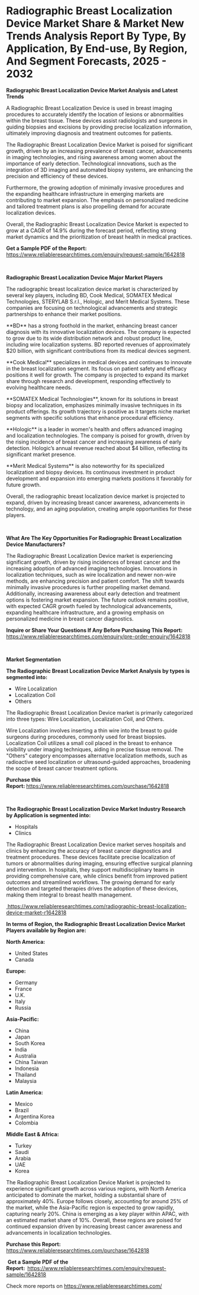 <p><h1>Radiographic Breast Localization Device Market Share & Market New Trends Analysis Report By Type, By Application, By End-use, By Region, And Segment Forecasts, 2025 - 2032</h1></p><p><strong>Radiographic Breast Localization Device Market Analysis and Latest Trends</strong></p>
<p><p>A Radiographic Breast Localization Device is used in breast imaging procedures to accurately identify the location of lesions or abnormalities within the breast tissue. These devices assist radiologists and surgeons in guiding biopsies and excisions by providing precise localization information, ultimately improving diagnosis and treatment outcomes for patients.</p><p>The Radiographic Breast Localization Device Market is poised for significant growth, driven by an increasing prevalence of breast cancer, advancements in imaging technologies, and rising awareness among women about the importance of early detection. Technological innovations, such as the integration of 3D imaging and automated biopsy systems, are enhancing the precision and efficiency of these devices. </p><p>Furthermore, the growing adoption of minimally invasive procedures and the expanding healthcare infrastructure in emerging markets are contributing to market expansion. The emphasis on personalized medicine and tailored treatment plans is also propelling demand for accurate localization devices. </p><p>Overall, the Radiographic Breast Localization Device Market is expected to grow at a CAGR of 14.9% during the forecast period, reflecting strong market dynamics and the prioritization of breast health in medical practices.</p></p>
<p><strong>Get a Sample PDF of the Report:&nbsp;</strong> <a href="https://www.reliableresearchtimes.com/enquiry/request-sample/1642818?utm_campaign=2006&utm_medium=2&utm_source=Github&utm_content=ia&utm_term=28032025&utm_id=radiographic-breast-localization-device">https://www.reliableresearchtimes.com/enquiry/request-sample/1642818</a></p>
<p>&nbsp;</p>
<p><strong>Radiographic Breast Localization Device Major Market Players</strong></p>
<p><p>The radiographic breast localization device market is characterized by several key players, including BD, Cook Medical, SOMATEX Medical Technologies, STERYLAB S.r.l., Hologic, and Merit Medical Systems. These companies are focusing on technological advancements and strategic partnerships to enhance their market positions.</p><p>**BD** has a strong foothold in the market, enhancing breast cancer diagnosis with its innovative localization devices. The company is expected to grow due to its wide distribution network and robust product line, including wire localization systems. BD reported revenues of approximately $20 billion, with significant contributions from its medical devices segment.</p><p>**Cook Medical** specializes in medical devices and continues to innovate in the breast localization segment. Its focus on patient safety and efficacy positions it well for growth. The company is projected to expand its market share through research and development, responding effectively to evolving healthcare needs.</p><p>**SOMATEX Medical Technologies**, known for its solutions in breast biopsy and localization, emphasizes minimally invasive techniques in its product offerings. Its growth trajectory is positive as it targets niche market segments with specific solutions that enhance procedural efficiency.</p><p>**Hologic** is a leader in women's health and offers advanced imaging and localization technologies. The company is poised for growth, driven by the rising incidence of breast cancer and increasing awareness of early detection. Hologic’s annual revenue reached about $4 billion, reflecting its significant market presence.</p><p>**Merit Medical Systems** is also noteworthy for its specialized localization and biopsy devices. Its continuous investment in product development and expansion into emerging markets positions it favorably for future growth.</p><p>Overall, the radiographic breast localization device market is projected to expand, driven by increasing breast cancer awareness, advancements in technology, and an aging population, creating ample opportunities for these players.</p></p>
<p>&nbsp;</p>
<p><strong>What Are The Key Opportunities For Radiographic Breast Localization Device Manufacturers?</strong></p>
<p><p>The Radiographic Breast Localization Device market is experiencing significant growth, driven by rising incidences of breast cancer and the increasing adoption of advanced imaging technologies. Innovations in localization techniques, such as wire localization and newer non-wire methods, are enhancing precision and patient comfort. The shift towards minimally invasive procedures is further propelling market demand. Additionally, increasing awareness about early detection and treatment options is fostering market expansion. The future outlook remains positive, with expected CAGR growth fueled by technological advancements, expanding healthcare infrastructure, and a growing emphasis on personalized medicine in breast cancer diagnostics.</p></p>
<p><strong>Inquire or Share Your Questions If Any Before Purchasing This Report:</strong> <a href="https://www.reliableresearchtimes.com/enquiry/pre-order-enquiry/1642818?utm_campaign=2006&utm_medium=2&utm_source=Github&utm_content=ia&utm_term=28032025&utm_id=radiographic-breast-localization-device">https://www.reliableresearchtimes.com/enquiry/pre-order-enquiry/1642818</a></p>
<p>&nbsp;</p>
<p><strong>Market Segmentation</strong></p>
<p><strong>The Radiographic Breast Localization Device Market Analysis by types is segmented into:</strong></p>
<p><ul><li>Wire Localization</li><li>Localization Coil</li><li>Others</li></ul></p>
<p><p>The Radiographic Breast Localization Device market is primarily categorized into three types: Wire Localization, Localization Coil, and Others. </p><p>Wire Localization involves inserting a thin wire into the breast to guide surgeons during procedures, commonly used for breast biopsies. Localization Coil utilizes a small coil placed in the breast to enhance visibility under imaging techniques, aiding in precise tissue removal. The "Others" category encompasses alternative localization methods, such as radioactive seed localization or ultrasound-guided approaches, broadening the scope of breast cancer treatment options.</p></p>
<p><strong>Purchase this Report:&nbsp;</strong><a href="https://www.reliableresearchtimes.com/purchase/1642818?utm_campaign=2006&utm_medium=2&utm_source=Github&utm_content=ia&utm_term=28032025&utm_id=radiographic-breast-localization-device">https://www.reliableresearchtimes.com/purchase/1642818</a></p>
<p>&nbsp;</p>
<p><strong>The Radiographic Breast Localization Device Market Industry Research by Application is segmented into:</strong></p>
<p><ul><li>Hospitals</li><li>Clinics</li></ul></p>
<p><p>The Radiographic Breast Localization Device market serves hospitals and clinics by enhancing the accuracy of breast cancer diagnostics and treatment procedures. These devices facilitate precise localization of tumors or abnormalities during imaging, ensuring effective surgical planning and intervention. In hospitals, they support multidisciplinary teams in providing comprehensive care, while clinics benefit from improved patient outcomes and streamlined workflows. The growing demand for early detection and targeted therapies drives the adoption of these devices, making them integral to breast health management.</p></p>
<p><a href="https://www.reliableresearchtimes.com/radiographic-breast-localization-device-market-r1642818?utm_campaign=2006&utm_medium=2&utm_source=Github&utm_content=ia&utm_term=28032025&utm_id=radiographic-breast-localization-device">&nbsp;https://www.reliableresearchtimes.com/radiographic-breast-localization-device-market-r1642818</a></p>
<p><strong>In terms of Region, the Radiographic Breast Localization Device Market Players available by Region are:</strong></p>
<p>
    <p> <strong> North America: </strong>
        <ul>
            <li>United States</li>
            <li>Canada</li>
        </ul>
        </p> 
    <p> <strong> Europe: </strong>
        <ul>
            <li>Germany</li>
            <li>France</li>
            <li>U.K.</li>
            <li>Italy</li>
            <li>Russia</li>
        </ul>
        </p> 
    <p> <strong> Asia-Pacific: </strong>
        <ul>
            <li>China</li>
            <li>Japan</li>
            <li>South Korea</li>
            <li>India</li>
            <li>Australia</li>
            <li>China Taiwan</li>
            <li>Indonesia</li>
            <li>Thailand</li>
            <li>Malaysia</li>
        </ul>
        </p> 
    <p> <strong> Latin America: </strong>
        <ul>
            <li>Mexico</li>
            <li>Brazil</li>
            <li>Argentina Korea</li>
            <li>Colombia</li>
        </ul>
        </p> 
    <p> <strong> Middle East & Africa: </strong>
        <ul>
            <li>Turkey</li>
            <li>Saudi</li>
            <li>Arabia</li>
            <li>UAE</li>
            <li>Korea</li>
        </ul>
    </p>
    </p>
<p><p>The Radiographic Breast Localization Device Market is projected to experience significant growth across various regions, with North America anticipated to dominate the market, holding a substantial share of approximately 40%. Europe follows closely, accounting for around 25% of the market, while the Asia-Pacific region is expected to grow rapidly, capturing nearly 20%. China is emerging as a key player within APAC, with an estimated market share of 10%. Overall, these regions are poised for continued expansion driven by increasing breast cancer awareness and advancements in localization technologies.</p></p>
<p><strong>Purchase this Report: </strong><a href="https://www.reliableresearchtimes.com/purchase/1642818?utm_campaign=2006&utm_medium=2&utm_source=Github&utm_content=ia&utm_term=28032025&utm_id=radiographic-breast-localization-device">https://www.reliableresearchtimes.com/purchase/1642818</a></p>
<p>&nbsp;<strong>Get a Sample PDF of the Report:&nbsp;&nbsp;</strong><a href="https://www.reliableresearchtimes.com/enquiry/request-sample/1642818?utm_campaign=2006&utm_medium=2&utm_source=Github&utm_content=ia&utm_term=28032025&utm_id=radiographic-breast-localization-device">https://www.reliableresearchtimes.com/enquiry/request-sample/1642818</a></p>
<p><strong></strong></p>
<p>Check more reports on <a href="https://www.reliableresearchtimes.com/?utm_campaign=2006&utm_medium=2&utm_source=Github&utm_content=ia&utm_term=28032025&utm_id=radiographic-breast-localization-device">https://www.reliableresearchtimes.com/</a></p>